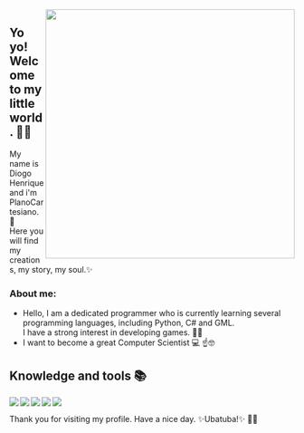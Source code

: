 <img align = "right" width = "440" height = "440" src="https://i.pinimg.com/originals/f5/36/01/f53601133f236d1cb167ac19f05a3d60.gif">

## Yo yo! Welcome to my little world. 👋:blush:
My name is Diogo Henrique and i'm PlanoCartesiano. :triangular_ruler:
</br>
Here you will find my creations, my story, my soul.✨
</br>
### About me: 
- Hello, I am a dedicated programmer who is currently learning several programming languages, including Python, C# and GML. </br>
I have a strong interest in developing games. :art::space_invader:
- I want to become a great Computer Scientist :computer: :point_up::nerd_face:

## Knowledge and tools 📚

<img align="left" src="https://img.shields.io/badge/Python-FFD43B?style=flat-square&logo=python&logoColor=blue">
<img align="left" src="https://img.shields.io/badge/C%23-239120?style=flat-square&logo=c-sharp&logoColor=white">
<img src="https://img.shields.io/badge/Unity-100000?style=flat-square&logo=unity&logoColor=white">
<img align="left" src="https://img.shields.io/badge/Django-092E20?style=flat-square&logo=django&logoColor=green">
<img align="left" src="https://img.shields.io/badge/Arduino_IDE-00979D?style=flat-square&logo=arduino&logoColor=white">
</br>

Thank you for visiting my profile. Have a nice day. ✨Ubatuba!✨ 👋:nerd_face:
